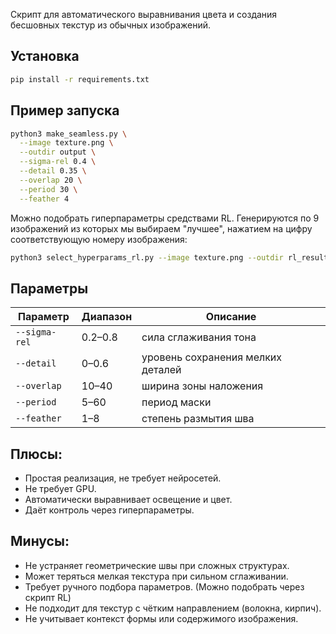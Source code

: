 Скрипт для автоматического выравнивания цвета и создания бесшовных текстур из обычных изображений.

## Установка

```bash
pip install -r requirements.txt
```
## Пример запуска
```bash
python3 make_seamless.py \
  --image texture.png \
  --outdir output \
  --sigma-rel 0.4 \
  --detail 0.35 \
  --overlap 20 \
  --period 30 \
  --feather 4
```

Можно подобрать гиперпараметры средствами RL. Генерируются по 9 изображений из которых мы выбираем "лучшее", нажатием на цифру соответствующую номеру изображения:
```bash
python3 select_hyperparams_rl.py --image texture.png --outdir rl_results
```


## Параметры
| Параметр      | Диапазон | Описание                          |
| ------------- | -------- | --------------------------------- |
| `--sigma-rel` | 0.2–0.8  | сила сглаживания тона             |
| `--detail`    | 0–0.6    | уровень сохранения мелких деталей |
| `--overlap`   | 10–40    | ширина зоны наложения             |
| `--period`    | 5–60     | период маски                      |
| `--feather`   | 1–8      | степень размытия шва              |


## Плюсы:

* Простая реализация, не требует нейросетей.
* Не требует GPU.
* Автоматически выравнивает освещение и цвет.
* Даёт контроль через гиперпараметры.


## Минусы:

* Не устраняет геометрические швы при сложных структурах.
* Может теряться мелкая текстура при сильном сглаживании.
* Требует ручного подбора параметров. (Можно подобрать через скрипт RL)
* Не подходит для текстур с чётким направлением (волокна, кирпич).
* Не учитывает контекст формы или содержимого изображения.